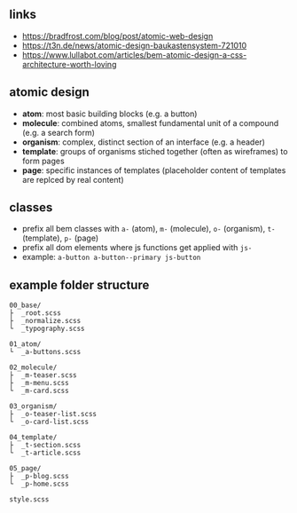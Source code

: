 ## links

- https://bradfrost.com/blog/post/atomic-web-design
- https://t3n.de/news/atomic-design-baukastensystem-721010
- https://www.lullabot.com/articles/bem-atomic-design-a-css-architecture-worth-loving

## atomic design

- **atom**: most basic building blocks (e.g. a button)
- **molecule**: combined atoms, smallest fundamental unit of a compound (e.g. a search form)
- **organism**: complex, distinct section of an interface (e.g. a header)
- **template**: groups of organisms stiched together (often as wireframes) to form pages
- **page**: specific instances of templates (placeholder content of templates are replced by real content)

## classes

- prefix all bem classes with `a-` (atom), `m-` (molecule), `o-` (organism), `t-` (template), `p-` (page)
- prefix all dom elements where js functions get applied with `js-`
- example: `a-button a-button--primary js-button`

## example folder structure

```
00_base/
├  _root.scss
├  _normalize.scss
└  _typography.scss

01_atom/
└  _a-buttons.scss

02_molecule/
├  _m-teaser.scss
├  _m-menu.scss
└  _m-card.scss

03_organism/
├  _o-teaser-list.scss
└  _o-card-list.scss

04_template/
├  _t-section.scss
└  _t-article.scss

05_page/
├  _p-blog.scss
└  _p-home.scss

style.scss
```